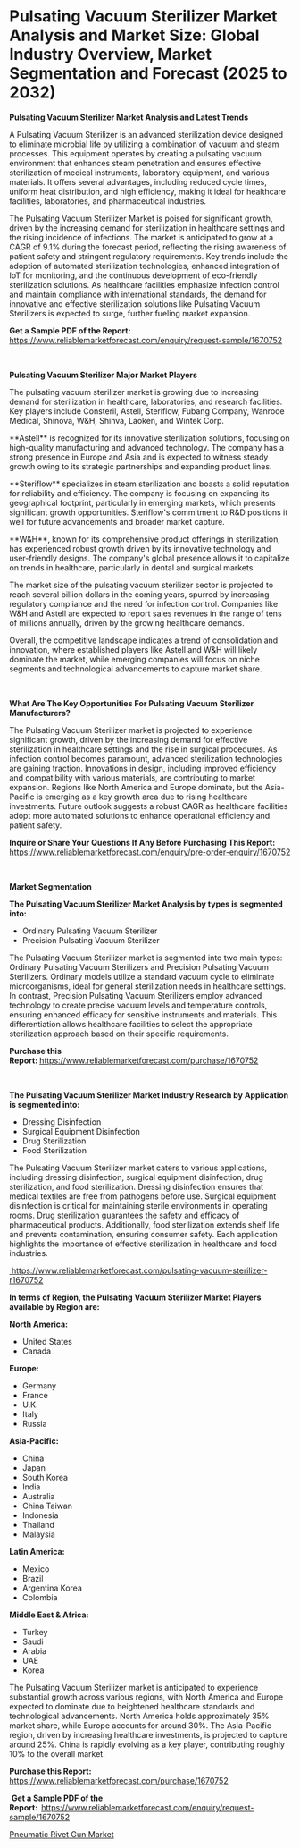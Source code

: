 <p><h1>Pulsating Vacuum Sterilizer Market Analysis and Market Size: Global Industry Overview, Market Segmentation and Forecast (2025 to 2032)</h1></p><p><strong>Pulsating Vacuum Sterilizer Market Analysis and Latest Trends</strong></p>
<p><p>A Pulsating Vacuum Sterilizer is an advanced sterilization device designed to eliminate microbial life by utilizing a combination of vacuum and steam processes. This equipment operates by creating a pulsating vacuum environment that enhances steam penetration and ensures effective sterilization of medical instruments, laboratory equipment, and various materials. It offers several advantages, including reduced cycle times, uniform heat distribution, and high efficiency, making it ideal for healthcare facilities, laboratories, and pharmaceutical industries.</p><p>The Pulsating Vacuum Sterilizer Market is poised for significant growth, driven by the increasing demand for sterilization in healthcare settings and the rising incidence of infections. The market is anticipated to grow at a CAGR of 9.1% during the forecast period, reflecting the rising awareness of patient safety and stringent regulatory requirements. Key trends include the adoption of automated sterilization technologies, enhanced integration of IoT for monitoring, and the continuous development of eco-friendly sterilization solutions. As healthcare facilities emphasize infection control and maintain compliance with international standards, the demand for innovative and effective sterilization solutions like Pulsating Vacuum Sterilizers is expected to surge, further fueling market expansion.</p></p>
<p><strong>Get a Sample PDF of the Report:&nbsp;</strong> <a href="https://www.reliablemarketforecast.com/enquiry/request-sample/1670752?utm_campaign=2454&utm_medium=2&utm_source=Github&utm_content=ia&utm_term=19022025&utm_id=pulsating-vacuum-sterilizer">https://www.reliablemarketforecast.com/enquiry/request-sample/1670752</a></p>
<p>&nbsp;</p>
<p><strong>Pulsating Vacuum Sterilizer Major Market Players</strong></p>
<p><p>The pulsating vacuum sterilizer market is growing due to increasing demand for sterilization in healthcare, laboratories, and research facilities. Key players include Consteril, Astell, Steriflow, Fubang Company, Wanrooe Medical, Shinova, W&H, Shinva, Laoken, and Wintek Corp.</p><p>**Astell** is recognized for its innovative sterilization solutions, focusing on high-quality manufacturing and advanced technology. The company has a strong presence in Europe and Asia and is expected to witness steady growth owing to its strategic partnerships and expanding product lines.</p><p>**Steriflow** specializes in steam sterilization and boasts a solid reputation for reliability and efficiency. The company is focusing on expanding its geographical footprint, particularly in emerging markets, which presents significant growth opportunities. Steriflow's commitment to R&D positions it well for future advancements and broader market capture.</p><p>**W&H**, known for its comprehensive product offerings in sterilization, has experienced robust growth driven by its innovative technology and user-friendly designs. The company's global presence allows it to capitalize on trends in healthcare, particularly in dental and surgical markets. </p><p>The market size of the pulsating vacuum sterilizer sector is projected to reach several billion dollars in the coming years, spurred by increasing regulatory compliance and the need for infection control. Companies like W&H and Astell are expected to report sales revenues in the range of tens of millions annually, driven by the growing healthcare demands.</p><p>Overall, the competitive landscape indicates a trend of consolidation and innovation, where established players like Astell and W&H will likely dominate the market, while emerging companies will focus on niche segments and technological advancements to capture market share.</p></p>
<p>&nbsp;</p>
<p><strong>What Are The Key Opportunities For Pulsating Vacuum Sterilizer Manufacturers?</strong></p>
<p><p>The Pulsating Vacuum Sterilizer market is projected to experience significant growth, driven by the increasing demand for effective sterilization in healthcare settings and the rise in surgical procedures. As infection control becomes paramount, advanced sterilization technologies are gaining traction. Innovations in design, including improved efficiency and compatibility with various materials, are contributing to market expansion. Regions like North America and Europe dominate, but the Asia-Pacific is emerging as a key growth area due to rising healthcare investments. Future outlook suggests a robust CAGR as healthcare facilities adopt more automated solutions to enhance operational efficiency and patient safety.</p></p>
<p><strong>Inquire or Share Your Questions If Any Before Purchasing This Report:</strong> <a href="https://www.reliablemarketforecast.com/enquiry/pre-order-enquiry/1670752?utm_campaign=2454&utm_medium=2&utm_source=Github&utm_content=ia&utm_term=19022025&utm_id=pulsating-vacuum-sterilizer">https://www.reliablemarketforecast.com/enquiry/pre-order-enquiry/1670752</a></p>
<p>&nbsp;</p>
<p><strong>Market Segmentation</strong></p>
<p><strong>The Pulsating Vacuum Sterilizer Market Analysis by types is segmented into:</strong></p>
<p><ul><li>Ordinary Pulsating Vacuum Sterilizer</li><li>Precision Pulsating Vacuum Sterilizer</li></ul></p>
<p><p>The Pulsating Vacuum Sterilizer market is segmented into two main types: Ordinary Pulsating Vacuum Sterilizers and Precision Pulsating Vacuum Sterilizers. Ordinary models utilize a standard vacuum cycle to eliminate microorganisms, ideal for general sterilization needs in healthcare settings. In contrast, Precision Pulsating Vacuum Sterilizers employ advanced technology to create precise vacuum levels and temperature controls, ensuring enhanced efficacy for sensitive instruments and materials. This differentiation allows healthcare facilities to select the appropriate sterilization approach based on their specific requirements.</p></p>
<p><strong>Purchase this Report:&nbsp;</strong><a href="https://www.reliablemarketforecast.com/purchase/1670752?utm_campaign=2454&utm_medium=2&utm_source=Github&utm_content=ia&utm_term=19022025&utm_id=pulsating-vacuum-sterilizer">https://www.reliablemarketforecast.com/purchase/1670752</a></p>
<p>&nbsp;</p>
<p><strong>The Pulsating Vacuum Sterilizer Market Industry Research by Application is segmented into:</strong></p>
<p><ul><li>Dressing Disinfection</li><li>Surgical Equipment Disinfection</li><li>Drug Sterilization</li><li>Food Sterilization</li></ul></p>
<p><p>The Pulsating Vacuum Sterilizer market caters to various applications, including dressing disinfection, surgical equipment disinfection, drug sterilization, and food sterilization. Dressing disinfection ensures that medical textiles are free from pathogens before use. Surgical equipment disinfection is critical for maintaining sterile environments in operating rooms. Drug sterilization guarantees the safety and efficacy of pharmaceutical products. Additionally, food sterilization extends shelf life and prevents contamination, ensuring consumer safety. Each application highlights the importance of effective sterilization in healthcare and food industries.</p></p>
<p><a href="https://www.reliablemarketforecast.com/pulsating-vacuum-sterilizer-r1670752?utm_campaign=2454&utm_medium=2&utm_source=Github&utm_content=ia&utm_term=19022025&utm_id=pulsating-vacuum-sterilizer">&nbsp;https://www.reliablemarketforecast.com/pulsating-vacuum-sterilizer-r1670752</a></p>
<p><strong>In terms of Region, the Pulsating Vacuum Sterilizer Market Players available by Region are:</strong></p>
<p>
    <p> <strong> North America: </strong>
        <ul>
            <li>United States</li>
            <li>Canada</li>
        </ul>
        </p> 
    <p> <strong> Europe: </strong>
        <ul>
            <li>Germany</li>
            <li>France</li>
            <li>U.K.</li>
            <li>Italy</li>
            <li>Russia</li>
        </ul>
        </p> 
    <p> <strong> Asia-Pacific: </strong>
        <ul>
            <li>China</li>
            <li>Japan</li>
            <li>South Korea</li>
            <li>India</li>
            <li>Australia</li>
            <li>China Taiwan</li>
            <li>Indonesia</li>
            <li>Thailand</li>
            <li>Malaysia</li>
        </ul>
        </p> 
    <p> <strong> Latin America: </strong>
        <ul>
            <li>Mexico</li>
            <li>Brazil</li>
            <li>Argentina Korea</li>
            <li>Colombia</li>
        </ul>
        </p> 
    <p> <strong> Middle East & Africa: </strong>
        <ul>
            <li>Turkey</li>
            <li>Saudi</li>
            <li>Arabia</li>
            <li>UAE</li>
            <li>Korea</li>
        </ul>
    </p>
    </p>
<p><p>The Pulsating Vacuum Sterilizer market is anticipated to experience substantial growth across various regions, with North America and Europe expected to dominate due to heightened healthcare standards and technological advancements. North America holds approximately 35% market share, while Europe accounts for around 30%. The Asia-Pacific region, driven by increasing healthcare investments, is projected to capture around 25%. China is rapidly evolving as a key player, contributing roughly 10% to the overall market.</p></p>
<p><strong>Purchase this Report: </strong><a href="https://www.reliablemarketforecast.com/purchase/1670752?utm_campaign=2454&utm_medium=2&utm_source=Github&utm_content=ia&utm_term=19022025&utm_id=pulsating-vacuum-sterilizer">https://www.reliablemarketforecast.com/purchase/1670752</a></p>
<p>&nbsp;<strong>Get a Sample PDF of the Report:&nbsp;&nbsp;</strong><a href="https://www.reliablemarketforecast.com/enquiry/request-sample/1670752?utm_campaign=2454&utm_medium=2&utm_source=Github&utm_content=ia&utm_term=19022025&utm_id=pulsating-vacuum-sterilizer">https://www.reliablemarketforecast.com/enquiry/request-sample/1670752</a></p>
<p><strong></strong></p>
<p><p><a href="https://github.com/lashaunm5st/Market-Research-Report-List-1/blob/main/pneumatic-rivet-gun-market.md?utm_campaign=2454&utm_medium=2&utm_source=Github&utm_content=ia&utm_term=19022025&utm_id=pulsating-vacuum-sterilizer">Pneumatic Rivet Gun Market</a></p></p>